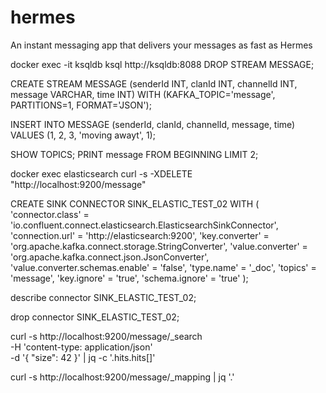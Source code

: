 # hermes
An instant messaging app that delivers your messages as fast as Hermes

docker exec -it ksqldb ksql http://ksqldb:8088
DROP STREAM MESSAGE;

CREATE STREAM MESSAGE (senderId INT, clanId INT, channelId INT, message VARCHAR, time INT)
  WITH (KAFKA_TOPIC='message', PARTITIONS=1, FORMAT='JSON');

INSERT INTO MESSAGE (senderId, clanId, channelId, message, time) VALUES (1, 2, 3, 'moving awayt', 1);


SHOW TOPICS;
PRINT message FROM BEGINNING LIMIT 2;

docker exec elasticsearch curl -s -XDELETE "http://localhost:9200/message"

CREATE SINK CONNECTOR SINK_ELASTIC_TEST_02 WITH (
  'connector.class'         = 'io.confluent.connect.elasticsearch.ElasticsearchSinkConnector',
  'connection.url'          = 'http://elasticsearch:9200',
  'key.converter'           = 'org.apache.kafka.connect.storage.StringConverter',
  'value.converter'         = 'org.apache.kafka.connect.json.JsonConverter',
  'value.converter.schemas.enable' = 'false',
  'type.name'               = '_doc',
  'topics'                  = 'message',
  'key.ignore'              = 'true',
  'schema.ignore'           = 'true'
);

describe connector SINK_ELASTIC_TEST_02;

drop connector SINK_ELASTIC_TEST_02;

curl -s http://localhost:9200/message/_search \
    -H 'content-type: application/json' \
    -d '{ "size": 42  }' | jq -c '.hits.hits[]'

curl -s http://localhost:9200/message/_mapping | jq '.'
